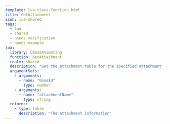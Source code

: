 ```yaml
---
template: lua-class-function.html
title: GetAttachment
icon: lua-shared
tags:
  - lua
  - shared
  - needs-verification
  - needs-example
lua:
  library: CBaseAnimating
  function: GetAttachment
  realm: shared
  description: "Get the attachment table for the specified attachment (by bone id or attachment name)"
  argumentSets:
    - arguments:
      - name: "boneId"
        type: number
    - arguments:
      - name: "attachmentName"
        type: string
  returns:
    - type: table
      description: "The attachment information"
---
```

